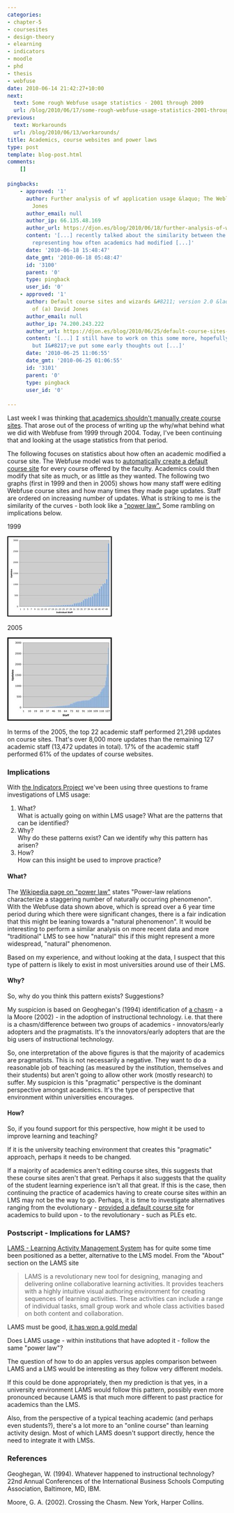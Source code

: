 ```yaml
---
categories:
- chapter-5
- coursesites
- design-theory
- elearning
- indicators
- moodle
- phd
- thesis
- webfuse
date: 2010-06-14 21:42:27+10:00
next:
  text: Some rough Webfuse usage statistics - 2001 through 2009
  url: /blog/2010/06/17/some-rough-webfuse-usage-statistics-2001-through-2009/
previous:
  text: Workarounds
  url: /blog/2010/06/13/workarounds/
title: Academics, course websites and power laws
type: post
template: blog-post.html
comments:
    []
    
pingbacks:
    - approved: '1'
      author: Further analysis of wf application usage &laquo; The Weblog of (a) David
        Jones
      author_email: null
      author_ip: 66.135.48.169
      author_url: https://djon.es/blog/2010/06/18/further-analysis-of-wf-application-usage/
      content: '[...] recently talked about the similarity between the 1999 and 2005 graphs
        representing how often academics had modified [...]'
      date: '2010-06-18 15:48:47'
      date_gmt: '2010-06-18 05:48:47'
      id: '3100'
      parent: '0'
      type: pingback
      user_id: '0'
    - approved: '1'
      author: Default course sites and wizards &#8211; version 2.0 &laquo; The Weblog
        of (a) David Jones
      author_email: null
      author_ip: 74.200.243.222
      author_url: https://djon.es/blog/2010/06/25/default-course-sites-and-wizards-version-2-0/
      content: '[...] I still have to work on this some more, hopefully in coming weeks,
        but I&#8217;ve put some early thoughts out [...]'
      date: '2010-06-25 11:06:55'
      date_gmt: '2010-06-25 01:06:55'
      id: '3101'
      parent: '0'
      type: pingback
      user_id: '0'
    
---
```

Last week I was thinking [that academics shouldn't manually create course sites](/blog/2010/06/07/should-academics-manually-create-course-websites/). That arose out of the process of writing up the why/what behind what we did with Webfuse from 1999 through 2004. Today, I've been continuing that and looking at the usage statistics from that period.

The following focuses on statistics about how often an academic modified a course site. The Webfuse model was to [automatically create a default course site](/blog/2010/06/07/default-course-sites-and-wizards/) for every course offered by the faculty. Academics could then modify that site as much, or as little as they wanted. The following two graphs (first in 1999 and then in 2005) shows how many staff were editing Webfuse course sites and how many times they made page updates. Staff are ordered on increasing number of updates. What is striking to me is the similarity of the curves - both look like a ["power law".](http://en.wikipedia.org/wiki/Power_law) Some rambling on implications below.

1999

[![Updates 1999](images/4698588259_c73999d47a_m.jpg)](http://www.flickr.com/photos/david_jones/4698588259/ "Updates 1999 by David T Jones, on Flickr")

2005

[![Webfuse page updates  2005](images/4699219306_b37ef30a43_m.jpg)](http://www.flickr.com/photos/david_jones/4699219306/ "Webfuse page updates  2005 by David T Jones, on Flickr")

In terms of the 2005, the top 22 academic staff performed 21,298 updates on course sites. That's over 8,000 more updates than the remaining 127 academic staff (13,472 updates in total). 17% of the academic staff performed 61% of the updates of course websites.

### Implications

With [the Indicators Project](http://indicatorsproject.wordpress.com/) we've been using three questions to frame investigations of LMS usage:

1. What?  
    What is actually going on within LMS usage? What are the patterns that can be identified?
2. Why?  
    Why do these patterns exist? Can we identify why this pattern has arisen?
3. How?  
    How can this insight be used to improve practice?

#### What?

The [Wikipedia page on "power law"](http://en.wikipedia.org/wiki/Power_law) states "Power-law relations characterize a staggering number of naturally occurring phenomenon". With the Webfuse data shown above, which is spread over a 6 year time period during which there were significant changes, there is a fair indication that this might be leaning towards a "natural phenomenon". It would be interesting to perform a similar analysis on more recent data and more "traditional" LMS to see how "natural" this if this might represent a more widespread, "natural" phenomenon.

Based on my experience, and without looking at the data, I suspect that this type of pattern is likely to exist in most universities around use of their LMS.

#### Why?

So, why do you think this pattern exists? Suggestions?

My suspicion is based on Geoghegan's (1994) identification of [a chasm](/blog/2009/08/09/the-chasm/) - a la Moore (2002) - in the adoption of instructional technology. i.e. that there is a chasm/difference between two groups of academics - innovators/early adopters and the pragmatists. It's the innovators/early adopters that are the big users of instructional technology.

So, one interpretation of the above figures is that the majority of academics are pragmatists. This is not necessarily a negative. They want to do a reasonable job of teaching (as measured by the institution, themselves and their students) but aren't going to allow other work (mostly research) to suffer. My suspicion is this "pragmatic" perspective is the dominant perspective amongst academics. It's the type of perspective that environment within universities encourages.

#### How?

So, if you found support for this perspective, how might it be used to improve learning and teaching?

If it is the university teaching environment that creates this "pragmatic" approach, perhaps it needs to be changed.

If a majority of academics aren't editing course sites, this suggests that these course sites aren't that great. Perhaps it also suggests that the quality of the student learning experience isn't all that great. If this is the case, then continuing the practice of academics having to create course sites within an LMS may not be the way to go. Perhaps, it is time to investigate alternatives ranging from the evolutionary - [provided a default course site](/blog/2010/06/07/should-academics-manually-create-course-websites/) for academics to build upon - to the revolutionary - such as PLEs etc.

### Postscript - Implications for LAMS?

[LAMS - Learning Activity Management System](http://www.lamsinternational.com/) has for quite some time been positioned as a better, alternative to the LMS model. From the "About" section on the LAMS site

> LAMS is a revolutionary new tool for designing, managing and delivering online collaborative learning activities. It provides teachers with a highly intuitive visual authoring environment for creating sequences of learning activities. These activities can include a range of individual tasks, small group work and whole class activities based on both content and collaboration.

LAMS must be good, [it has won a gold medal](http://mq.edu.au/newsroom/control.php?page=story&item=3770)

Does LAMS usage - within institutions that have adopted it - follow the same "power law"?

The question of how to do an apples versus apples comparison between LAMS and a LMS would be interesting as they follow very different models.

If this could be done appropriately, then my prediction is that yes, in a university environment LAMS would follow this pattern, possibly even more pronounced because LAMS is that much more different to past practice for academics than the LMS.

Also, from the perspective of a typical teaching academic (and perhaps even students?), there's a lot more to an "online course" than learning activity design. Most of which LAMS doesn't support directly, hence the need to integrate it with LMSs.

### References

Geoghegan, W. (1994). Whatever happened to instructional technology? 22nd Annual Conferences of the International Business Schools Computing Association, Baltimore, MD, IBM.

Moore, G. A. (2002). Crossing the Chasm. New York, Harper Collins.